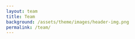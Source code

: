 ```yaml
---
layout: team
title: Team
background: /assets/theme/images/header-img.png
permalink: /team/
---
```



